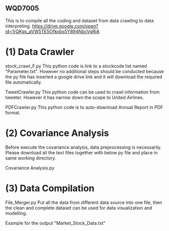 ## WQD7005
This is to compile all the coding and dataset from data crawling to data interpreting.
https://drive.google.com/open?id=1rQKgs_aVW5TE5Ofkobs5Y894NbcVgRjA

# (1) Data Crawler 

stock_crawl_F.py
This python code is link to a stockcode list named "Parameter.txt". 
However no additional steps should be conducted because the py file has inserted a google drive link and it will download the required file automatically.

TweetCrawler.py
This python code can be used to crawl information from tweeter. However it has narrow down the scope to United Airlines.

PDFCrawler.py
This python code is to auto-download Annual Report in PDF format.

# (2) Covariance Analysis
Before execute the covariance analysis, data preprocessing is necessarily. Please download all the text files together with below py file and place in same working directory.

Covariance Analysis.py

# (3) Data Compilation
File_Merger.py
Put all the data from different data source into one file, then the clean and complete dataset can be used for data visualization and modelling.

Example for the output
"Market_Stock_Data.txt"

